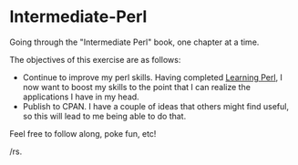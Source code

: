 # Intermediate-Perl
Going through the "Intermediate Perl" book, one chapter at a time.

The objectives of this exercise are as follows:

+ Continue to improve my perl skills. Having completed [Learning Perl](https://github.com/ruddystream/Learning-Perl), I now want to boost my skills to the point that I can realize the applications I have in my head.
+ Publish to CPAN. I have a couple of ideas that others might find useful, so this will lead to me being able to do that.

Feel free to follow along, poke fun, etc!

/rs.
